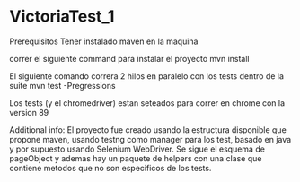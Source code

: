 # VictoriaTest_1

Prerequisitos 
Tener instalado maven en la maquina

correr el siguiente command para instalar el proyecto
    mvn install 

El siguiente comando correra 2 hilos en paralelo con los tests dentro de la suite
    mvn test -Pregressions
    
    
Los tests (y el chromedriver) estan seteados para correr en chrome con la version 89

Additional info:
El proyecto fue creado usando la estructura disponible que propone maven, usando testng como manager para los test, basado en java y por supuesto usando Selenium WebDriver.
Se sigue el esquema de pageObject y ademas hay un paquete de helpers con una clase que contiene metodos que no son especificos de los tests.

